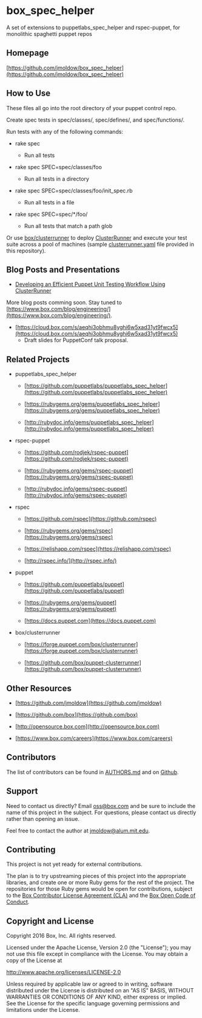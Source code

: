 # box_spec_helper
 A set of extensions to puppetlabs_spec_helper and rspec-puppet, for monolithic spaghetti puppet repos

## Homepage

[https://github.com/jmoldow/box_spec_helper](https://github.com/jmoldow/box_spec_helper)


## How to Use

These files all go into the root directory of your puppet control repo.

Create spec tests in spec/classes/, spec/defines/, and spec/functions/.

Run tests with any of the following commands:

- rake spec

  - Run all tests

- rake spec SPEC=spec/classes/foo

  - Run all tests in a directory

- rake spec SPEC=spec/classes/foo/init_spec.rb

  - Run all tests in a file

- rake spec SPEC=spec/*/foo/

  - Run all tests that match a path glob

Or use [box/clusterrunner](https://forge.puppet.com/box/clusterrunner) to
deploy [ClusterRunner](http://clusterrunner.com/) and execute your test suite
across a pool of machines (sample [clusterrunner.yaml](/clusterrunner.yaml)
file provided in this repository).

## Blog Posts and Presentations

- [Developing an Efficient Puppet Unit Testing Workflow Using ClusterRunner](https://www.box.com/blog/developing-efficient-puppet-unit-testing-workflow-using-clusterrunner/)

More blog posts comming soon. Stay tuned to
[https://www.box.com/blog/engineering/](https://www.box.com/blog/engineering/).

- [https://cloud.box.com/s/aeqhi3obhmu8yghi6w5xad31yt9fwcx5](https://cloud.box.com/s/aeqhi3obhmu8yghi6w5xad31yt9fwcx5)
  - Draft slides for PuppetConf talk proposal.

## Related Projects

- puppetlabs_spec_helper

  - [https://github.com/puppetlabs/puppetlabs_spec_helper](https://github.com/puppetlabs/puppetlabs_spec_helper)

  - [https://rubygems.org/gems/puppetlabs_spec_helper](https://rubygems.org/gems/puppetlabs_spec_helper)

  - [http://rubydoc.info/gems/puppetlabs_spec_helper](http://rubydoc.info/gems/puppetlabs_spec_helper)

- rspec-puppet

  - [https://github.com/rodjek/rspec-puppet](https://github.com/rodjek/rspec-puppet)

  - [https://rubygems.org/gems/rspec-puppet](https://rubygems.org/gems/rspec-puppet)

  - [http://rubydoc.info/gems/rspec-puppet](http://rubydoc.info/gems/rspec-puppet)

- rspec

  - [https://github.com/rspec](https://github.com/rspec)

  - [https://rubygems.org/gems/rspec](https://rubygems.org/gems/rspec)

  - [https://relishapp.com/rspec](https://relishapp.com/rspec)

  - [http://rspec.info/](http://rspec.info/)

- puppet

  - [https://github.com/puppetlabs/puppet](https://github.com/puppetlabs/puppet)

  - [https://rubygems.org/gems/puppet](https://rubygems.org/gems/puppet)

  - [https://docs.puppet.com](https://docs.puppet.com)

- box/clusterrunner

  - [https://forge.puppet.com/box/clusterrunner](https://forge.puppet.com/box/clusterrunner)

  - [https://github.com/box/puppet-clusterrunner](https://github.com/box/puppet-clusterrunner)

## Other Resources

- [https://github.com/jmoldow](https://github.com/jmoldow)

- [https://github.com/box](https://github.com/box)

- [http://opensource.box.com](http://opensource.box.com)

- [https://www.box.com/careers](https://www.box.com/careers)

## Contributors

The list of contributors can be found in [AUTHORS.md](/AUTHORS.md) and on
[Github](https://github.com/jmoldow/box_spec_helper/graphs/contributors).

## Support

Need to contact us directly? Email oss@box.com and be sure to include the name
of this project in the subject. For questions, please contact us directly
rather than opening an issue.

Feel free to contact the author at jmoldow@alum.mit.edu.

## Contributing

This project is not yet ready for external contributions.

The plan is to try upstreaming pieces of this project into the appropriate
libraries, and create one or more Ruby gems for the rest of the project.  The
repositories for those Ruby gems would be open for contributions, subject to
the [Box Contributor License Agreement (CLA)](http://opensource.box.com/cla/)
and the
[Box Open Code of Conduct](http://opensource.box.com/code-of-conduct/).

## Copyright and License

Copyright 2016 Box, Inc. All rights reserved.

Licensed under the Apache License, Version 2.0 (the "License");
you may not use this file except in compliance with the License.
You may obtain a copy of the License at

   http://www.apache.org/licenses/LICENSE-2.0

Unless required by applicable law or agreed to in writing, software
distributed under the License is distributed on an "AS IS" BASIS,
WITHOUT WARRANTIES OR CONDITIONS OF ANY KIND, either express or implied.
See the License for the specific language governing permissions and
limitations under the License.
